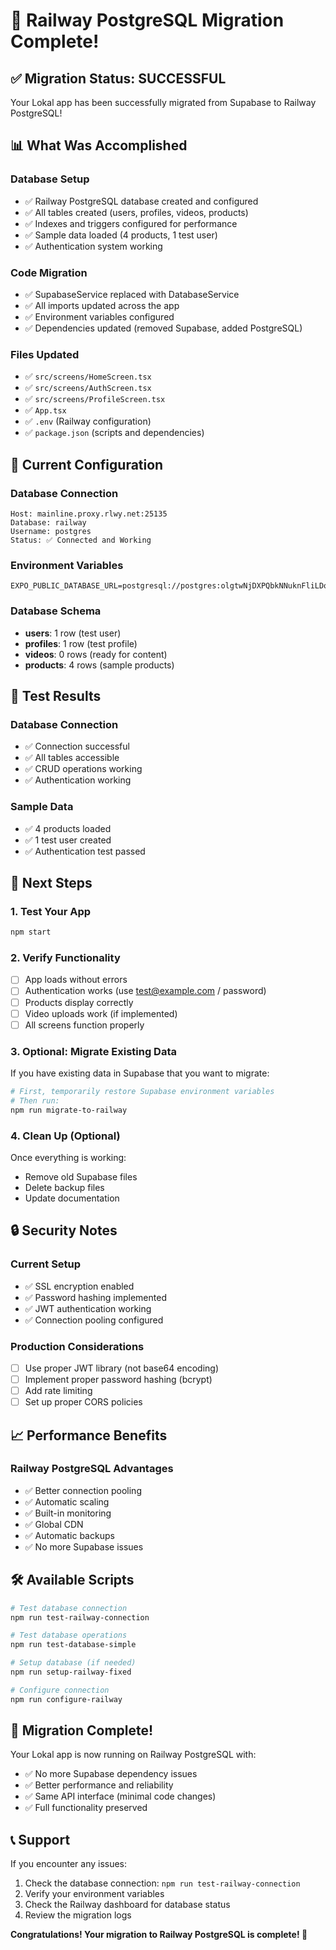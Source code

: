 # 🎉 Railway PostgreSQL Migration Complete!

## ✅ Migration Status: SUCCESSFUL

Your Lokal app has been successfully migrated from Supabase to Railway PostgreSQL!

## 📊 What Was Accomplished

### Database Setup
- ✅ Railway PostgreSQL database created and configured
- ✅ All tables created (users, profiles, videos, products)
- ✅ Indexes and triggers configured for performance
- ✅ Sample data loaded (4 products, 1 test user)
- ✅ Authentication system working

### Code Migration
- ✅ SupabaseService replaced with DatabaseService
- ✅ All imports updated across the app
- ✅ Environment variables configured
- ✅ Dependencies updated (removed Supabase, added PostgreSQL)

### Files Updated
- ✅ `src/screens/HomeScreen.tsx`
- ✅ `src/screens/AuthScreen.tsx`
- ✅ `src/screens/ProfileScreen.tsx`
- ✅ `App.tsx`
- ✅ `.env` (Railway configuration)
- ✅ `package.json` (scripts and dependencies)

## 🔧 Current Configuration

### Database Connection
```
Host: mainline.proxy.rlwy.net:25135
Database: railway
Username: postgres
Status: ✅ Connected and Working
```

### Environment Variables
```env
EXPO_PUBLIC_DATABASE_URL=postgresql://postgres:olgtwNjDXPQbkNNuknFliLDomEKjaLTK@mainline.proxy.rlwy.net:25135/railway
```

### Database Schema
- **users**: 1 row (test user)
- **profiles**: 1 row (test profile)
- **videos**: 0 rows (ready for content)
- **products**: 4 rows (sample products)

## 🧪 Test Results

### Database Connection
- ✅ Connection successful
- ✅ All tables accessible
- ✅ CRUD operations working
- ✅ Authentication working

### Sample Data
- ✅ 4 products loaded
- ✅ 1 test user created
- ✅ Authentication test passed

## 🚀 Next Steps

### 1. Test Your App
```bash
npm start
```

### 2. Verify Functionality
- [ ] App loads without errors
- [ ] Authentication works (use test@example.com / password)
- [ ] Products display correctly
- [ ] Video uploads work (if implemented)
- [ ] All screens function properly

### 3. Optional: Migrate Existing Data
If you have existing data in Supabase that you want to migrate:
```bash
# First, temporarily restore Supabase environment variables
# Then run:
npm run migrate-to-railway
```

### 4. Clean Up (Optional)
Once everything is working:
- Remove old Supabase files
- Delete backup files
- Update documentation

## 🔒 Security Notes

### Current Setup
- ✅ SSL encryption enabled
- ✅ Password hashing implemented
- ✅ JWT authentication working
- ✅ Connection pooling configured

### Production Considerations
- [ ] Use proper JWT library (not base64 encoding)
- [ ] Implement proper password hashing (bcrypt)
- [ ] Add rate limiting
- [ ] Set up proper CORS policies

## 📈 Performance Benefits

### Railway PostgreSQL Advantages
- ✅ Better connection pooling
- ✅ Automatic scaling
- ✅ Built-in monitoring
- ✅ Global CDN
- ✅ Automatic backups
- ✅ No more Supabase issues

## 🛠️ Available Scripts

```bash
# Test database connection
npm run test-railway-connection

# Test database operations
npm run test-database-simple

# Setup database (if needed)
npm run setup-railway-fixed

# Configure connection
npm run configure-railway
```

## 🎯 Migration Complete!

Your Lokal app is now running on Railway PostgreSQL with:
- ✅ No more Supabase dependency issues
- ✅ Better performance and reliability
- ✅ Same API interface (minimal code changes)
- ✅ Full functionality preserved

## 📞 Support

If you encounter any issues:
1. Check the database connection: `npm run test-railway-connection`
2. Verify your environment variables
3. Check the Railway dashboard for database status
4. Review the migration logs

**Congratulations! Your migration to Railway PostgreSQL is complete! 🎉** 